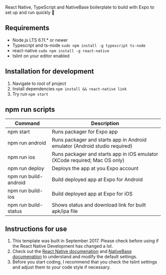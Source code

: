 React Native, TypeScript and NativeBase boilerplate to build with Expo to set up and run quickly 🚀

## Requirements
* Node.js LTS 6.11.* or newer
* Typescript and ts-node `sudo npm install -g typescript ts-node`
* react-native `sudo npm install -g react-native`
* tslint on your editor enabled

## Installation for development
1. Navigate to root of project
2. Install dependencies `npm install && react-native link`
3. Try run `npm start`

## npm run scripts

| Command | Description |
| ------ | ------ |
| npm start | Runs packager for Expo app |
| npm run android | Runs packager and starts app in Android emulator (Android studio required) |
| npm run ios | Runs packager and starts app in iOS emulator (XCode required; Mac OS only) |
| npm run deploy | Deploys the app at you Expo account |
| npm run build-android | Build deployed app at Expo for Android |
| npm run build-ios | Build deployed app at Expo for iOS |
| npm run build-status | Shows status and download link for built apk/ipa file |

## Instructions for use

1. This template was built in September 2017. Please check before using if the React Native Development has changed a lot.
2. Check out the [React Native documenation](https://facebook.github.io/react-native/) and [NativeBase documenation](https://docs.nativebase.io/) to understand and modify the default settings.
3. Before you start coding, I recommend that you check the tslint settings and adjust them to your code style if necessary.